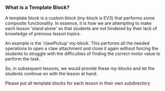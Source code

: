 ### What is a Template Block?

A template block is a custom block (my-block is EV3) that performs some composite functionality.  In essence, it is how we are attempting to make each lesson 'stand alone' so that students are not hindered by their lack of knowledge of preivous lesson topics.

An example is the 'clawPickup' my-block.  This performs all the needed operations to open a claw
attachment and close it again without forcing the students to struggle with the difficulties of finding the
correct motor value to perform the task.

So, in subsequent lessons, we would provide these my-blocks and let the students continue on with
the lesson at hand.




Please put all template blocks for each lesson in their own subdirectory
